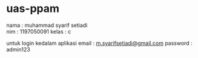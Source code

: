# uas-ppam
nama : muhammad syarif setiadi <br/>
nim : 1197050091
kelas : c

untuk login kedalam aplikasi
email : m.syarifsetiadi@gmail.com
password : admin123
